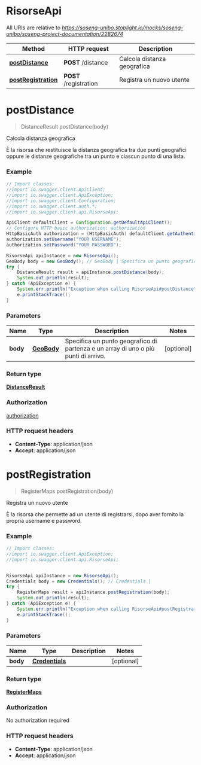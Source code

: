 # RisorseApi

All URIs are relative to *https://soseng-unibo.stoplight.io/mocks/soseng-unibo/soseng-project-documentation/2282674*

Method | HTTP request | Description
------------- | ------------- | -------------
[**postDistance**](RisorseApi.md#postDistance) | **POST** /distance | Calcola distanza geografica
[**postRegistration**](RisorseApi.md#postRegistration) | **POST** /registration | Registra un nuovo utente

<a name="postDistance"></a>
# **postDistance**
> DistanceResult postDistance(body)

Calcola distanza geografica

È la risorsa che restituisce la distanza geografica tra due punti geografici oppure le distanze geografiche tra un punto e ciascun punto di una lista.

### Example
```java
// Import classes:
//import io.swagger.client.ApiClient;
//import io.swagger.client.ApiException;
//import io.swagger.client.Configuration;
//import io.swagger.client.auth.*;
//import io.swagger.client.api.RisorseApi;

ApiClient defaultClient = Configuration.getDefaultApiClient();
// Configure HTTP basic authorization: authorization
HttpBasicAuth authorization = (HttpBasicAuth) defaultClient.getAuthentication("authorization");
authorization.setUsername("YOUR USERNAME");
authorization.setPassword("YOUR PASSWORD");

RisorseApi apiInstance = new RisorseApi();
GeoBody body = new GeoBody(); // GeoBody | Specifica un punto geografico di partenza e un array di uno o più punti di arrivo.
try {
    DistanceResult result = apiInstance.postDistance(body);
    System.out.println(result);
} catch (ApiException e) {
    System.err.println("Exception when calling RisorseApi#postDistance");
    e.printStackTrace();
}
```

### Parameters

Name | Type | Description  | Notes
------------- | ------------- | ------------- | -------------
 **body** | [**GeoBody**](GeoBody.md)| Specifica un punto geografico di partenza e un array di uno o più punti di arrivo. | [optional]

### Return type

[**DistanceResult**](DistanceResult.md)

### Authorization

[authorization](../README.md#authorization)

### HTTP request headers

 - **Content-Type**: application/json
 - **Accept**: application/json

<a name="postRegistration"></a>
# **postRegistration**
> RegisterMaps postRegistration(body)

Registra un nuovo utente

È la risorsa che permette ad un utente di registrarsi, dopo aver fornito la propria username e password.

### Example
```java
// Import classes:
//import io.swagger.client.ApiException;
//import io.swagger.client.api.RisorseApi;


RisorseApi apiInstance = new RisorseApi();
Credentials body = new Credentials(); // Credentials | 
try {
    RegisterMaps result = apiInstance.postRegistration(body);
    System.out.println(result);
} catch (ApiException e) {
    System.err.println("Exception when calling RisorseApi#postRegistration");
    e.printStackTrace();
}
```

### Parameters

Name | Type | Description  | Notes
------------- | ------------- | ------------- | -------------
 **body** | [**Credentials**](Credentials.md)|  | [optional]

### Return type

[**RegisterMaps**](RegisterMaps.md)

### Authorization

No authorization required

### HTTP request headers

 - **Content-Type**: application/json
 - **Accept**: application/json

